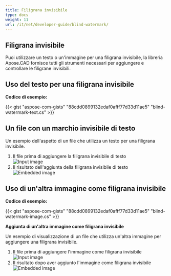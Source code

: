 ```yaml
---
title: Filigrana invisibile
type: docs
weight: 11
url: /it/net/developer-guide/blind-watermark/
---
```


## **Filigrana invisibile**

Puoi utilizzare un testo o un'immagine per una filigrana invisibile, la libreria Apose.CAD fornisce tutti gli strumenti necessari per aggiungere e controllare le filigrane invisibili.

## **Uso del testo per una filigrana invisibile**

**Codice di esempio:**

{{< gist "aspose-com-gists" "88cdd0899132edaf0afff77d33d11ae5" "blind-watermark-text.cs" >}}

## **Un file con un marchio invisibile di testo**

Un esempio dell'aspetto di un file che utilizza un testo per una filigrana invisibile.

1. Il file prima di aggiungere la filigrana invisibile di testo<br>
![Input image](/_assets/guide/blind-watermark/Tyrannosaurus.dxf_input.png)<br>
1. Il risultato dell'aggiunta della filigrana invisibile di testo<br>
![Embedded image](/_assets/guide/blind-watermark/Tyrannosaurus.dxf_embedded.png)

## **Uso di un'altra immagine come filigrana invisibile**

**Codice di esempio:**

{{< gist "aspose-com-gists" "88cdd0899132edaf0afff77d33d11ae5" "blind-watermark-image.cs" >}}

**Aggiunta di un'altra immagine come filigrana invisibile**

Un esempio di visualizzazione di un file che utilizza un'altra immagine per aggiungere una filigrana invisibile.

1. Il file prima di aggiungere l'immagine come filigrana invisibile<br>
![Input image](/_assets/guide/blind-watermark/robot_handling_cell.dwg_input.png)<br>
1. Il risultato dopo aver aggiunto l'immagine come filigrana invisibile<br>
![Embedded image](/_assets/guide/blind-watermark/robot_handling_cell.dwg_embedded.png)
